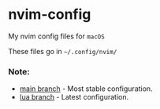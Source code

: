 # nvim-config

My nvim config files for `macOS`

These files go in `~/.config/nvim/`

### Note:

- [main branch](./tree/main) - Most stable configuration.
- [lua branch](./tree/lua) - Latest configuration.
